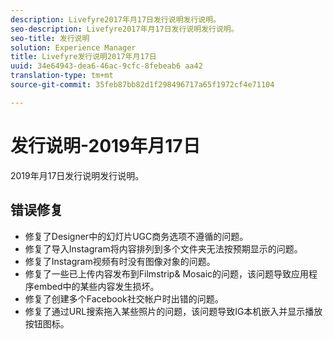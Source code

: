 ```yaml
---
description: Livefyre2017年月17日发行说明发行说明。
seo-description: Livefyre2017年月17日发行说明发行说明。
seo-title: 发行说明
solution: Experience Manager
title: Livefyre发行说明2017年月17日
uuid: 34e64943-dea6-46ac-9cfc-8febeab6 aa42
translation-type: tm+mt
source-git-commit: 35feb87bb82d1f298496717a65f1972cf4e71104

---
```



# 发行说明-2019年月17日

2019年月17日发行说明发行说明。

## 错误修复

* 修复了Designer中的幻灯片UGC商务选项不遵循的问题。
* 修复了导入Instagram将内容排列到多个文件夹无法按预期显示的问题。
* 修复了Instagram视频有时没有图像对象的问题。
* 修复了一些已上传内容发布到Filmstrip& Mosaic的问题，该问题导致应用程序embed中的某些内容发生损坏。
* 修复了创建多个Facebook社交帐户时出错的问题。
* 修复了通过URL搜索拖入某些照片的问题，该问题导致IG本机嵌入并显示播放按钮图标。
